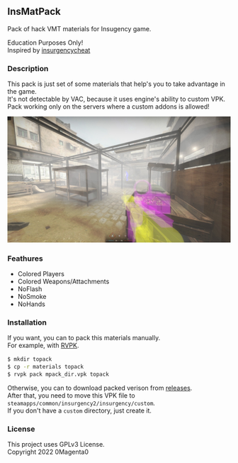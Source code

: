 ## InsMatPack
Pack of hack VMT materials for Insugency game.  
  
Education Purposes Only!    
Inspired by [insurgencycheat](https://github.com/jpeq/insurgencycheat)

### Description
This pack is just set of some materials that help's you to take advantage in the game.  
It's not detectable by VAC, because it uses engine's ability to custom VPK.  
Pack working only on the servers where a custom addons is allowed!  
  
<p align="center">
  <img href="https://github.com/0Magenta0/InsMatPack/releases" src="district_screenshot.jpg">
</p>

### Feathures
 - Colored Players
 - Colored Weapons/Attachments
 - NoFlash
 - NoSmoke
 - NoHands

### Installation
If you want, you can to pack this materials manually.  
For example, with [RVPK](https://github.com/panzi/rust-vpk).
```sh
$ mkdir topack
$ cp -r materials topack
$ rvpk pack mpack_dir.vpk topack
```
Otherwise, you can to download packed verison from [releases](https://github.com/0Magenta0/InsMatPack/releases).  
After that, you need to move this VPK file to `steamapps/common/insurgency2/insurgency/custom`.  
If you don't have a `custom` directory, just create it.

### License
This project uses GPLv3 License.  
Copyright 2022 0Magenta0

